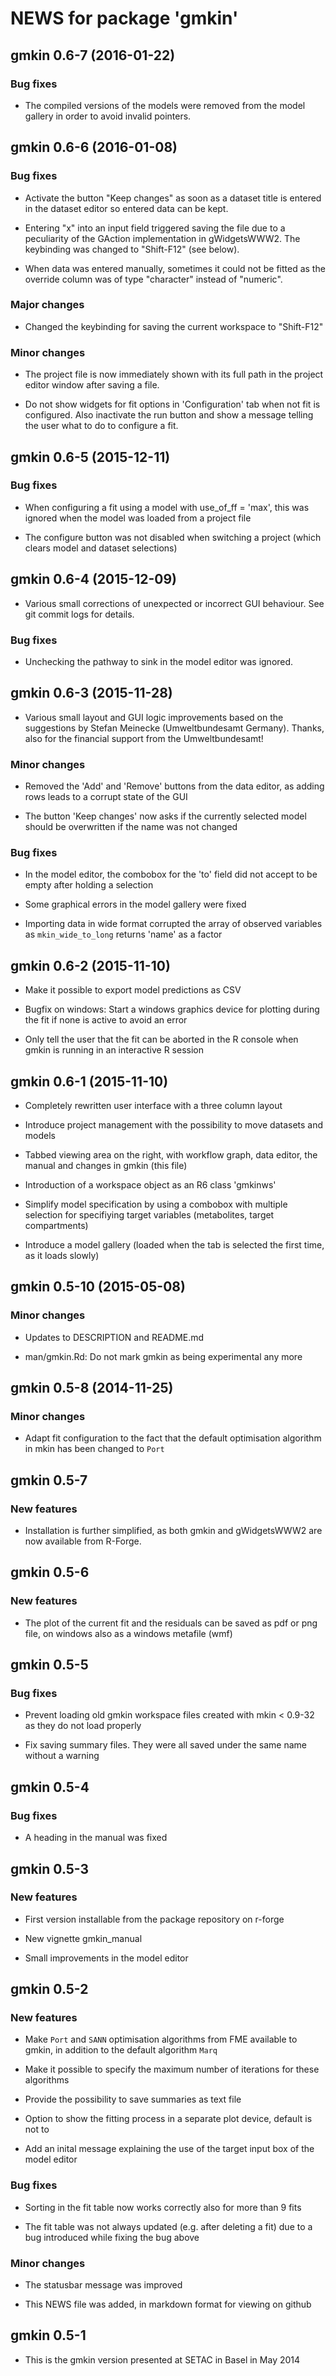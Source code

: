 # NEWS for package 'gmkin'

## gmkin 0.6-7 (2016-01-22)

### Bug fixes

- The compiled versions of the models were removed from the model gallery in order to avoid invalid pointers.

## gmkin 0.6-6 (2016-01-08)

### Bug fixes

- Activate the button "Keep changes" as soon as a dataset title is entered in the dataset editor so entered data can be kept.

- Entering "x" into an input field triggered saving the file due to a peculiarity of the GAction implementation in gWidgetsWWW2. The keybinding was changed to "Shift-F12" (see below).

- When data was entered manually, sometimes it could not be fitted as the override column was of type "character" instead of "numeric".

### Major changes

- Changed the keybinding for saving the current workspace to "Shift-F12"

### Minor changes

- The project file is now immediately shown with its full path in the project editor window after saving a file.

- Do not show widgets for fit options in 'Configuration' tab when not fit is configured. Also inactivate the run button and show a message telling the user what to do to configure a fit.

## gmkin 0.6-5 (2015-12-11)

### Bug fixes

- When configuring a fit using a model with use_of_ff = 'max', this was ignored when the model was loaded from a project file

- The configure button was not disabled when switching a project (which clears model and dataset selections)

## gmkin 0.6-4 (2015-12-09)

- Various small corrections of unexpected or incorrect GUI behaviour. See git commit logs for details.

### Bug fixes

- Unchecking the pathway to sink in the model editor was ignored.

## gmkin 0.6-3 (2015-11-28)

- Various small layout and GUI logic improvements based on the suggestions by Stefan Meinecke (Umweltbundesamt Germany). Thanks, also for the financial support from the Umweltbundesamt!

### Minor changes

- Removed the 'Add' and 'Remove' buttons from the data editor, as adding rows leads to a corrupt state of the GUI

- The button 'Keep changes' now asks if the currently selected model should be overwritten if the name was not changed

### Bug fixes

- In the model editor, the combobox for the 'to' field did not accept to be empty after holding a selection

- Some graphical errors in the model gallery were fixed

- Importing data in wide format corrupted the array of observed variables as `mkin_wide_to_long` returns 'name' as a factor

## gmkin 0.6-2 (2015-11-10)

- Make it possible to export model predictions as CSV

- Bugfix on windows: Start a windows graphics device for plotting during the fit if none is active
  to avoid an error

- Only tell the user that the fit can be aborted in the R console when gmkin is running in an interactive
  R session

## gmkin 0.6-1 (2015-11-10)

- Completely rewritten user interface with a three column layout 

- Introduce project management with the possibility to move datasets and models

- Tabbed viewing area on the right, with workflow graph, data editor, the manual and changes in gmkin (this file)

- Introduction of a workspace object as an R6 class 'gmkinws'

- Simplify model specification by using a combobox with multiple selection for specifiying target variables (metabolites, target compartments)

- Introduce a model gallery (loaded when the tab is selected the first time, as it loads slowly)

## gmkin 0.5-10 (2015-05-08)

### Minor changes

- Updates to DESCRIPTION and README.md

- man/gmkin.Rd: Do not mark gmkin as being experimental any more

## gmkin 0.5-8 (2014-11-25)

### Minor changes

- Adapt fit configuration to the fact that the default optimisation algorithm in mkin has been changed to `Port`

## gmkin 0.5-7

### New features

- Installation is further simplified, as both gmkin and gWidgetsWWW2 are now available from R-Forge.

## gmkin 0.5-6

### New features

- The plot of the current fit and the residuals can be saved as pdf or png file, on windows also as a windows metafile (wmf)

## gmkin 0.5-5

### Bug fixes

- Prevent loading old gmkin workspace files created with mkin < 0.9-32 as they do not load properly

- Fix saving summary files. They were all saved under the same name without a warning

## gmkin 0.5-4

### Bug fixes

- A heading in the manual was fixed

## gmkin 0.5-3

### New features

- First version installable from the package repository on r-forge

- New vignette gmkin_manual

- Small improvements in the model editor

## gmkin 0.5-2

### New features

- Make `Port` and `SANN` optimisation algorithms from FME available to gmkin, in addition to the default algorithm `Marq`

- Make it possible to specify the maximum number of iterations for these algorithms

- Provide the possibility to save summaries as text file

- Option to show the fitting process in a separate plot device, default is not to

- Add an inital message explaining the use of the target input box of the model editor 

### Bug fixes

- Sorting in the fit table now works correctly also for more than 9 fits

- The fit table was not always updated (e.g. after deleting a fit) due to a bug introduced while fixing the bug above

### Minor changes

- The statusbar message was improved

- This NEWS file was added, in markdown format for viewing on github

## gmkin 0.5-1

- This is the gmkin version presented at SETAC in Basel in May 2014
